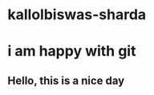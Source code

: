 # kallolbiswas-sharda

<!DOCTYPE html>
<html lang="en">
<head>
    <meta charset="UTF-8">
    <meta name="viewport" content="width=device-width, initial-scale=1.0">
    <title>Github Sharda</title>
</head>
<body>
        <h1>i am happy with git </h1>
        <h2> Hello, this is a nice day </h2>


</body>
</html>
